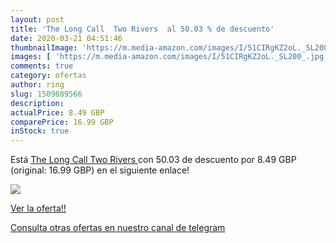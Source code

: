 ```yaml
---
layout: post
title: 'The Long Call  Two Rivers  al 50.03 % de descuento'
date: 2020-03-21 04:51:46
thumbnailImage: 'https://m.media-amazon.com/images/I/51CIRgKZ2oL._SL200_.jpg'
images: [ 'https://m.media-amazon.com/images/I/51CIRgKZ2oL._SL200_.jpg' ]
comments: true
category: ofertas
author: ring
slug: 1509889566
description:
actualPrice: 8.49 GBP
comparePrice: 16.99 GBP
inStock: true
---
```


Está [The Long Call  Two Rivers ](https://www.amazon.co.uk/dp/1509889566/?tag=redken01-21) con 50.03 de descuento por 8.49 GBP (original: 16.99 GBP) en el siguiente enlace!

[![](https://m.media-amazon.com/images/I/51CIRgKZ2oL._SL200_.jpg)](https://www.amazon.co.uk/dp/1509889566/?tag=redken01-21)

[Ver la oferta!!](https://www.amazon.co.uk/dp/1509889566/?tag=redken01-21)

[Consulta otras ofertas en nuestro canal de telegram](https://t.me/s/ofertas25)
